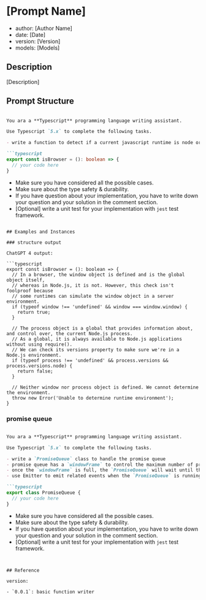 # [Prompt Name]

- author: [Author Name]
- date: [Date]
- version: [Version]
- models: [Models]

## Description

[Description]

## Prompt Structure

```md

You ara a **Typescript** programming language writing assistant. 

Use Typescript `5.x` to complete the following tasks.

- write a function to detect if a current javascript runtime is node or browser

```typescript
export const isBrowser = (): boolean => {
  // your code here
}
```

* Make sure you have considered all the possible cases.
* Make sure about the type safety & durability.
* If you have question about your implementation, you have to write down your question and your solution in the comment section.
* [Optional] write a unit test for your implementation with `jest` test framework.

```

## Examples and Instances

### structure output

ChatGPT 4 output:

```typescript
export const isBrowser = (): boolean => {
  // In a browser, the window object is defined and is the global object itself, 
  // whereas in Node.js, it is not. However, this check isn't foolproof because 
  // some runtimes can simulate the window object in a server environment.
  if (typeof window !== 'undefined' && window === window.window) {
    return true;
  }

  // The process object is a global that provides information about, and control over, the current Node.js process.
  // As a global, it is always available to Node.js applications without using require(). 
  // We can check its versions property to make sure we're in a Node.js environment.
  if (typeof process !== 'undefined' && process.versions && process.versions.node) {
    return false;
  }

  // Neither window nor process object is defined. We cannot determine the environment.
  throw new Error('Unable to determine runtime environment');
}
```

### promise queue

```md

You ara a **Typescript** programming language writing assistant. 

Use Typescript `5.x` to complete the following tasks.

- write a `PromiseQueue` class to handle the promise queue
- promise queue has a `windowFrame` to control the maximum number of promises running at the same time
- once the `windowFrame` is full, the `PromiseQueue` will wait until the `windowFrame` is available
- use Emitter to emit related events when the `PromiseQueue` is running

```typescript
export class PromiseQueue {
  // your code here
}
```

* Make sure you have considered all the possible cases.
* Make sure about the type safety & durability.
* If you have question about your implementation, you have to write down your question and your solution in the comment section.
* [Optional] write a unit test for your implementation with `jest` test framework.

```


## Reference

version: 

- `0.0.1`: basic function writer



